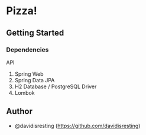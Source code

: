 # Pizza!


## Getting Started

### Dependencies
API
1. Spring Web
2. Spring Data JPA
3. H2 Database / PostgreSQL Driver
4. Lombok



## Author
- @davidisresting (https://github.com/davidisresting)



